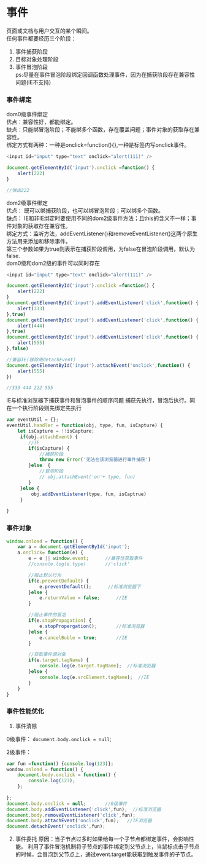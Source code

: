 # 事件  
页面或文档与用户交互的某个瞬间。  
任何事件都要经历三个阶段：  
1. 事件捕获阶段
2. 目标对象处理阶段
3. 事件冒泡阶段  
ps:尽量在事件冒泡阶段绑定回调函数处理事件，因为在捕获阶段存在兼容性问题(IE不支持)  

### 事件绑定  
dom0级事件绑定  
优点：兼容性好，都能绑定。  
缺点：只能绑冒泡阶段；不能绑多个函数，存在覆盖问题；事件对象的获取存在兼容性。  
绑定方式有两种：一种是onclick=function(){},一种是标签内写onclick事件。
```js
<input id="input" type="text" onclick="alert(111)" />

document.getElementById('input').onclick =function() {
    alert(222)
}

//弹出222
```

dom2级事件绑定  
优点： 既可以绑捕获阶段，也可以绑冒泡阶段；可以绑多个函数。  
缺点： IE和非IE绑定时要使用不同的dom2级事件方法；且this的含义不一样；事件对象的获取存在兼容性。  
绑定方式：监听方法，addEventListener()和removeEventListener()这两个原生方法用来添加和移除事件。  
第三个参数如果为true则表示在捕获阶段调用，为false在冒泡阶段调用，默认为false.   
dom0级和dom2级的事件可以同时存在 
```js
<input id="input" type="text" onclick="alert(111)" />

document.getElementById('input').onclick =function() {
    alert(222)
}
document.getElementById('input').addEventListener('click',function() {
    alert(333)
},true)
document.getElementById('input').addEventListener('click',function() {
    alert(444)
},true)
document.getElementById('input').addEventListener('click',function() {
    alert(555)
},false)

//兼容IE(移除用detachEvent)
document.getElementById('input').attachEvent('onclick',function() {
    alert(555)
})

//333 444 222 555
```

IE与标准浏览器下捕获事件和冒泡事件的顺序问题
捕获先执行，冒泡后执行。同在一个执行阶段则先绑定先执行
```js
var eventUtil = {};
eventUtil.handler = function(obj, type, fun, isCapture) {
    let isCapture = !!isCapture;
     if(obj.attachEvent) {
        //IE
        if(isCapture) {
            //捕获阶段
            throw new Error('无法在该浏览器进行事件捕获')
        }else  {
            //冒泡阶段 
            // obj.attachEvent('on'+ type, fun)
        }
     }else {
         obj.addEventListener(type, fun, isCaptrue)
     }
    
}
```

### 事件对象
```js
window.onload = function() {
    var a = document.getElementById('input');
    a.onclick= function(e) {
        e = e || window.event;      //兼容性获取事件
        //console.log(e.type)       //'click'   

        //阻止默认行为
        if(e.preventDefault) {
            e.preventDefault();      //标准浏览器下
        }else {
            e.returnValue = false;      //IE
        }

        //阻止事件的冒泡
        if(e.stopPropagation) {
            e.stopPropergation();       //标准浏览器
        }else {
            e.cancelBuble = true;       //IE
        }

        //获取事件源对象
        if(e.target.tagName) {
            console.log(e.target.tagName);  //标准浏览器
        }else {
            console.log(e.srcElement.tagName);  //IE
        }
    }
}
```

### 事件性能优化
1. 事件清除  

0级事件： `document.body.onclick = null`;  

2级事件：  
```js
var fun =function() {console.log(123)};
wondow.onload = function() {
    document.body.onclick = function() {
        console.log(123);
    };
    
};
document.body.onclick = null;       //0级事件
document.body.addEventListener('click',fun);  //标准浏览器
document.body.removeEventListener('click',fun);
document.body.attachEvent('onclick',fun);   //IE浏览器
document.detachEvent('onclick',fun);

```

2. 事件委托
原因：当子节点过多时如果给每一个子节点都绑定事件，会影响性能。
利用了事件冒泡机制将子节点的事件绑定到父节点上，当鼠标点击子节点的时候，会冒泡到父节点上，通过event.target能获取到触发事件的子节点。
